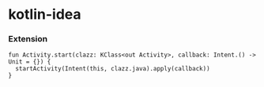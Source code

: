 # kotlin-idea

### Extension

```
fun Activity.start(clazz: KClass<out Activity>, callback: Intent.() -> Unit = {}) {
  startActivity(Intent(this, clazz.java).apply(callback))
}
```
